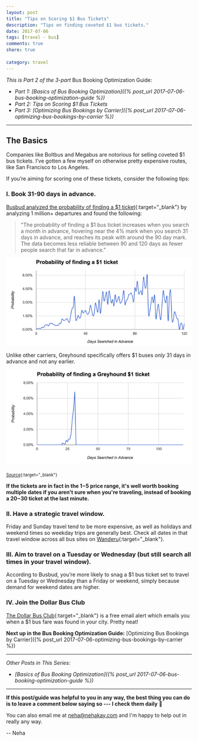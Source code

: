 ```yaml
---
layout: post
title: "Tips on Scoring $1 Bus Tickets"
description: "Tips on finding coveted $1 bus tickets."
date: 2017-07-06
tags: [travel - bus]
comments: true
share: true

category: travel
---
```


_This is Part 2 of the 3-part_ Bus Booking Optimization Guide:

* _Part 1: [Basics of Bus Booking Optimization]({% post_url 2017-07-06-bus-booking-optimization-guide %})_
* _Part 2: Tips on Scoring $1 Bus Tickets_
* _Part 3: [Optimizing Bus Bookings by Carrier]({% post_url 2017-07-06-optimizing-bus-bookings-by-carrier %})_

-------

## The Basics
Companies like Boltbus and Megabus are notorious for selling coveted $1 bus tickets. I’ve gotten a few myself on otherwise pretty expensive routes, like San Francisco to Los Angeles. 

If you’re aiming for scoring one of these tickets, consider the following tips: 

### I. Book 31-90 days in advance. 

[Busbud analyzed the probability of finding a $1 ticket](https://www.busbud.com/blog/busbud-launches-the-dollar-bus-club/){:target="_blank"} by analyzing 1 million+ departures and found the following:

> "The probability of finding a $1 bus ticket increases when you search a month in advance, hovering near the 4% mark when you search 31 days in advance, and reaches its peak with around the 90 day mark. The data becomes less reliable between 90 and 120 days as fewer people search that far in advance."

<p align="center">
  <img src="/images/bus-optimization-guide/probability-1-ticket.png">
</p>

Unlike other carriers, Greyhound specifically offers $1 buses _only_ 31 days in advance and not any earlier. 

<p align="center">
  <img src="/images/bus-optimization-guide/greyhound.png">
</p>

<sub> [Source](https://www.busbud.com/blog/busbud-launches-the-dollar-bus-club/){:target="_blank"} </sub>

__If the tickets are in fact in the $1-$5 price range, it's well worth booking multiple dates if you aren't sure when you're traveling, instead of booking a $20-$30 ticket at the last minute.__

### II. Have a strategic travel window.

Friday and Sunday travel tend to be more expensive, as well as holidays and weekend times so weekday trips are generally best. Check all dates in that travel window across all bus sites on [Wanderu](www.wanderu.com){:target="_blank"}.  

### III. Aim to travel on a Tuesday or Wednesday (but still search all times in your travel window).
According to Busbud, you’re more likely to snag a $1 bus ticket set to travel on a Tuesday or Wednesday than a Friday or weekend, simply because demand for weekend dates are higher.

### IV. Join the Dollar Bus Club
[The Dollar Bus Club](https://www.busbud.com/promo-dollar-bus-club/){:target="_blank"} is a free email alert which emails you when a $1 bus fare was found in your city. Pretty neat!

__Next up in the Bus Booking Optimization Guide:__ [Optimizing Bus Bookings by Carrier]({% post_url 2017-07-06-optimizing-bus-bookings-by-carrier %})

-------

_Other Posts in This Series:_
* _[Basics of Bus Booking Optimization]({% post_url 2017-07-06-bus-booking-optimization-guide %})_

------

__If this post/guide was helpful to you in any way, the best thing you can do is to leave a comment below saying so --- I check them daily__ 🙂 

You can also email me at [neha@nehakay.com](mailto:neha@nehakay.com) and I'm happy to help out in really any way. 

-- Neha

